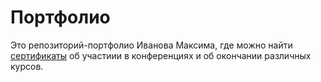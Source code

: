 # Портфолио

Это репозиторий-портфолио Иванова Максима, где можно найти [сертификаты](https://github.com/maximus3/portfolio/tree/main/Certificates) об участиии в конференциях и об окончании различных курсов.
